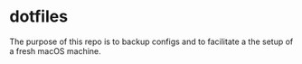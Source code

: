 # dotfiles

The purpose of this repo is to backup configs and to facilitate a the setup of a fresh macOS machine.
